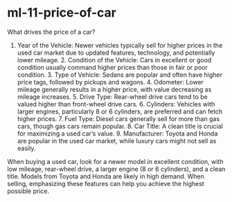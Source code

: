 # ml-11-price-of-car

What drives the price of a car? 

  1.	Year of the Vehicle: Newer vehicles typically sell for higher prices in the used car market due to updated features, technology, and potentially lower mileage.
	2.	Condition of the Vehicle: Cars in excellent or good condition usually command higher prices than those in fair or poor condition.
	3.	Type of Vehicle: Sedans are popular and often have higher price tags, followed by pickups and wagons.
	4.	Odometer: Lower mileage generally results in a higher price, with value decreasing as mileage increases.
	5.	Drive Type: Rear-wheel drive cars tend to be valued higher than front-wheel drive cars.
	6.	Cylinders: Vehicles with larger engines, particularly 8 or 6 cylinders, are preferred and can fetch higher prices.
	7.	Fuel Type: Diesel cars generally sell for more than gas cars, though gas cars remain popular.
	8.	Car Title: A clean title is crucial for maximizing a used car’s value.
	9.	Manufacturer: Toyota and Honda are popular in the used car market, while luxury cars might not sell as easily.

When buying a used car, look for a newer model in excellent condition, with low mileage, rear-wheel drive, a larger engine (8 or 6 cylinders), and a clean title. Models from Toyota and Honda are likely in high demand. When selling, emphasizing these features can help you achieve the highest possible price.

